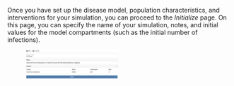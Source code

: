 Once you have set up the disease model, population characteristics, and interventions for your simulation, you can proceed to the *Initialize* page. On this page, you can specify the name of your simulation, notes, and initial values for the model compartments (such as the initial number of infections).

<figure>
    <img src="/assets/init.png" alt="drawing" style="width:50%;"/>
</figure>